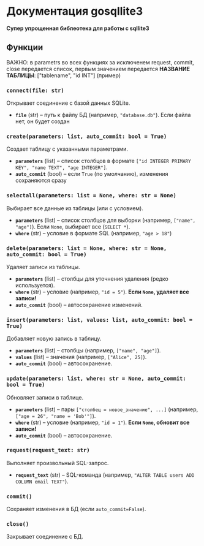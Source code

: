 # Документация gosqllite3

**Супер упрощенная библеотека для работы с sqllite3**

## **Функции**  

ВАЖНО: в parametrs во всех функциях за исключенем request, commit, close передается список, первым значением передается **НАЗВАНИЕ ТАБЛИЦЫ**: ["tablename", "id INT"] (пример)
### **`connect(file: str)`**  
Открывает соединение с базой данных SQLite.  
- **`file`** (str) – путь к файлу БД (например, `"database.db"`). Если файла нет, он будет создан 

### **`create(parameters: list, auto_commit: bool = True)`**  
Создает таблицу с указанными параметрами.  
- **`parameters`** (list) – список столбцов в формате `["id INTEGER PRIMARY KEY", "name TEXT", "age INTEGER"]`.  
- **`auto_commit`** (bool) – если `True` (по умолчанию), изменения сохраняются сразу

### **`selectall(parameters: list = None, where: str = None)`**  
Выбирает все данные из таблицы (или с условием).  
- **`parameters`** (list) – список столбцов для выборки (например, `["name", "age"]`). Если `None`, выбирает все (`SELECT *`).  
- **`where`** (str) – условие в формате SQL (например, `"age > 18"`)

### **`delete(parameters: list = None, where: str = None, auto_commit: bool = True)`**  
Удаляет записи из таблицы.  
- **`parameters`** (list) – столбцы для уточнения удаления (редко используется).  
- **`where`** (str) – условие (например, `"id = 5"`). **Если `None`, удаляет все записи!**  
- **`auto_commit`** (bool) – автосохранение изменений.  

### **`insert(parameters: list, values: list, auto_commit: bool = True)`**  
Добавляет новую запись в таблицу.  
- **`parameters`** (list) – столбцы (например, `["name", "age"]`).  
- **`values`** (list) – значения (например, `["Alice", 25]`).  
- **`auto_commit`** (bool) – автосохранение.  

### **`update(parameters: list, where: str = None, auto_commit: bool = True)`**  
Обновляет записи в таблице.  
- **`parameters`** (list) – пары `["столбец = новое_значение", ...]` (например, `["age = 26", "name = 'Bob'"]`).  
- **`where`** (str) – условие (например, `"id = 1"`). **Если `None`, обновит все записи!**  
- **`auto_commit`** (bool) – автосохранение.  

### **`request(request_text: str)`**  
Выполняет произвольный SQL-запрос.  
- **`request_text`** (str) – SQL-команда (например, `"ALTER TABLE users ADD COLUMN email TEXT"`).  

### **`commit()`**  
Сохраняет изменения в БД (если `auto_commit=False`).  

### **`close()`**  
Закрывает соединение с БД.  


